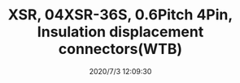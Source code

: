 ﻿---
layout: post 
title: XSR, 04XSR-36S, 0.6Pitch 4Pin, Insulation displacement connectors(WTB)
tags: IDC XSR
categories: housing-terminal
overview: 0.6mm Pitch XSR,10XSR-36S, 8 circuits Insulation Displacement Connectors (Wire-to-Board type)
part_number: 04XSR-36S
thumb_img: static/202007/424-thumb-20200703201000.jpg
small_img: static/202007/424-20200703201000.jpg
date: 2020/7/3 12:09:30
---



